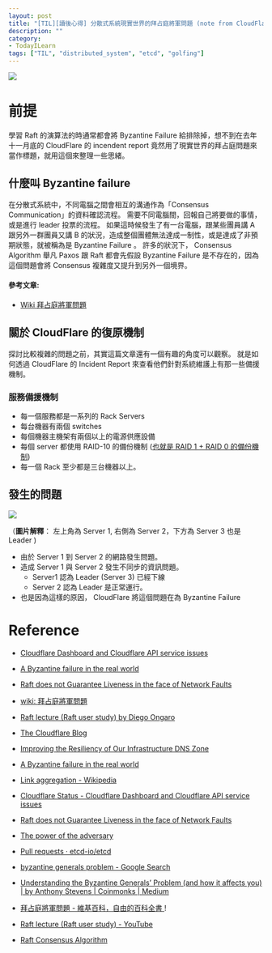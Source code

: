 ```yaml
---
layout: post
title: "[TIL][讀後心得] 分散式系統現實世界的拜占庭將軍問題 (note from CloudFlare - A Byzantine failure in the real world)"
description: ""
category: 
- TodayILearn
tags: ["TIL", "distributed_system", "etcd", "golfing"]
---
```




![](https://miro.medium.com/max/700/1*kJJpYLrKZ5hgByA-q3Zkjw.jpeg)



# 前提

學習 Raft 的演算法的時通常都會將 Byzantine Failure 給排除掉，想不到在去年十一月底的 CloudFlare 的 incendent report 竟然用了現實世界的拜占庭問題來當作標題，就用這個來整理一些思緒。



## 什麼叫 Byzantine failure

在分散式系統中，不同電腦之間會相互的溝通作為「Consensus Communication」的資料確認流程。 需要不同電腦間，回報自己將要做的事情，或是進行 leader 投票的流程。 如果這時候發生了有一台電腦，跟某些團員講 A 跟另外一群團員又講 B 的狀況，造成整個團體無法達成一制性，或是達成了非預期狀態，就被稱為是 Byzantine Failure 。 許多的狀況下， Consensus Algorithm 舉凡 Paxos 跟 Raft 都會先假設 Byzantine Failure 是不存在的，因為這個問題會將 Consensus 複雜度又提升到另外一個境界。

#### 參考文章:

- [Wiki 拜占庭將軍問題](https://zh.wikipedia.org/wiki/%E6%8B%9C%E5%8D%A0%E5%BA%AD%E5%B0%86%E5%86%9B%E9%97%AE%E9%A2%98)

## 關於 CloudFlare 的復原機制

探討比較複雜的問題之前，其實這篇文章還有一個有趣的角度可以觀察。 就是如何透過 CloudFlare 的 Incident Report 來查看他們針對系統維護上有那一些備援機制。 

### 服務備援機制

- 每一個服務都是一系列的 Rack Servers
- 每台機器有兩個 switches 
- 每個機器主機架有兩個以上的電源供應設備
- 每個 server 都使用 RAID-10 的備份機制 ([也就是 RAID 1 + RAID 0 的備份機制](https://en.wikipedia.org/wiki/Nested_RAID_levels#RAID_10_(RAID_1+0)))
- 每一個 Rack 至少都是三台機器以上。



## 發生的問題

![](https://blog.cloudflare.com/content/images/2020/11/image1-20.png)

（**圖片解釋**： 左上角為 Server 1, 右側為 Server 2，下方為 Server 3 也是 Leader )

- 由於 Server 1 到 Server 2 的網路發生問題。
- 造成 Server 1 與 Server 2 發生不同步的資訊問題。
  - Server1 認為 Leader (Server 3) 已經下線
  - Server 2 認為 Leader 是正常運行。
- 也是因為這樣的原因， CloudFlare 將這個問題在為 Byzantine Failure



# Reference

- [Cloudflare Dashboard and Cloudflare API service issues](https://www.cloudflarestatus.com/incidents/9ggr0k6dwzwg?_ga=2.204546386.37818800.1609918736-1905359649.1609918736)

- [A Byzantine failure in the real world](https://blog.cloudflare.com/a-byzantine-failure-in-the-real-world/)

- [Raft does not Guarantee Liveness in the face of Network Faults](https://decentralizedthoughts.github.io/2020-12-12-raft-liveness-full-omission/)

- [wiki: 拜占庭將軍問題](https://zh.wikipedia.org/wiki/%E6%8B%9C%E5%8D%A0%E5%BA%AD%E5%B0%86%E5%86%9B%E9%97%AE%E9%A2%98)

- [Raft lecture (Raft user study) by Diego Ongaro](https://www.youtube.com/watch?v=YbZ3zDzDnrw)
- [The Cloudflare Blog ](https://blog.cloudflare.com/)
- [Improving the Resiliency of Our Infrastructure DNS Zone ](https://blog.cloudflare.com/improving-the-resiliency-of-our-infrastructure-dns-zone/)
- [A Byzantine failure in the real world ](https://blog.cloudflare.com/a-byzantine-failure-in-the-real-world/)
- [Link aggregation - Wikipedia ](https://en.wikipedia.org/wiki/Link_aggregation#Link_Aggregation_Control_Protocol)
- [Cloudflare Status - Cloudflare Dashboard and Cloudflare API service issues ](https://www.cloudflarestatus.com/incidents/9ggr0k6dwzwg?_ga=2.204546386.37818800.1609918736-1905359649.1609918736)
- [Raft does not Guarantee Liveness in the face of Network Faults ](https://decentralizedthoughts.github.io/2020-12-12-raft-liveness-full-omission/)
- [The power of the adversary ](https://decentralizedthoughts.github.io/2019-06-07-modeling-the-adversary/)

- [Pull requests · etcd-io/etcd ](https://github.com/etcd-io/etcd/pulls)

- [byzantine generals problem - Google Search ](https://www.google.com/search?q=byzantine+generals+problem&sxsrf=ALeKk02ykB_xPVEN1o-7eVpMRgnk0z8R5g:1610015200344&tbm=isch&source=iu&ictx=1&fir=Ykr9zvzdD0RtHM%2CQrxo5tRgIuvd0M%2C_&vet=1&usg=AI4_-kQpPeUE1vmVPMIHsWCVog2PlYnURw&sa=X&ved=2ahUKEwjOreWAzonuAhXSIqYKHewTDusQ_h16BAgXEAE#imgrc=105uZAuhRI_3BM)

- [Understanding the Byzantine Generals’ Problem (and how it affects you) | by Anthony Stevens | Coinmonks | Medium ](https://medium.com/coinmonks/a-note-from-anthony-if-you-havent-already-please-read-the-article-gaining-clarity-on-key-787989107969)

- [拜占庭將軍問題 - 維基百科，自由的百科全書 ](https://zh.wikipedia.org/wiki/拜占庭将军问题)!

- [Raft lecture (Raft user study) - YouTube ](https://www.youtube.com/watch?v=YbZ3zDzDnrw)

- [Raft Consensus Algorithm ](https://raft.github.io/)

